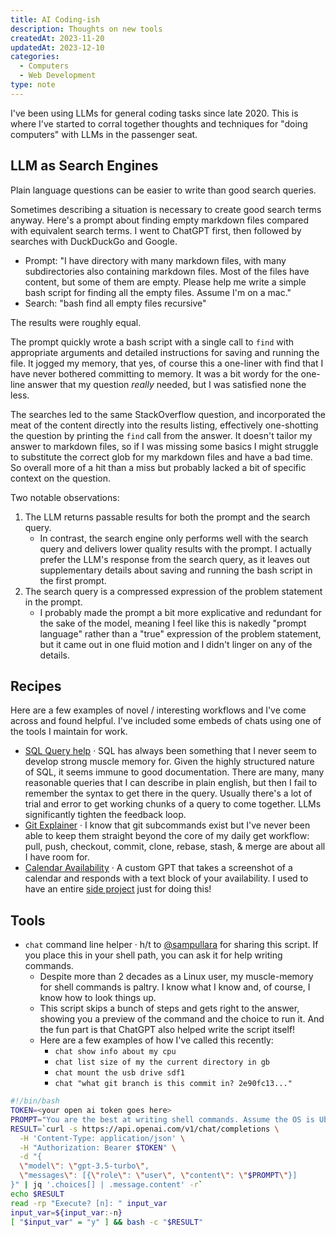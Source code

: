 ```yaml
---
title: AI Coding-ish
description: Thoughts on new tools
createdAt: 2023-11-20
updatedAt: 2023-12-10
categories:
  - Computers
  - Web Development
type: note
---
```

I've been using LLMs for general coding tasks since late 2020. This is where I've started to corral together thoughts and techniques for "doing computers" with LLMs in the passenger seat.

## LLM as Search Engines

Plain language questions can be easier to write than good search queries.

Sometimes describing a situation is necessary to create good search terms anyway. Here's a prompt about finding empty markdown files compared with equivalent search terms. I went to ChatGPT first, then followed by searches with DuckDuckGo and Google.

- Prompt: "I have directory with many markdown files, with many subdirectories also containing markdown files. Most of the files have content, but some of them are empty. Please help me write a simple bash script for finding all the empty files. Assume I'm on a mac."
- Search: "bash find all empty files recursive"

The results were roughly equal.

The prompt quickly wrote a bash script with a single call to `find` with appropriate arguments and detailed instructions for saving and running the file. It jogged my memory, that yes, of course this a one-liner with find that I have never bothered committing to memory. It was a bit wordy for the one-line answer that my question _really_ needed, but I was satisfied none the less.

The searches led to the same StackOverflow question, and incorporated the meat of the content directly into the results listing, effectively one-shotting the question by printing the `find` call from the answer. It doesn't tailor my answer to markdown files, so if I was missing some basics I might struggle to substitute the correct glob for my markdown files and have a bad time. So overall more of a hit than a miss but probably lacked a bit of specific context on the question.

Two notable observations:

1. The LLM returns passable results for both the prompt and the search query. 
	- In contrast, the search engine only performs well with the search query and delivers lower quality results with the prompt. I actually prefer the LLM's response from the search query, as it leaves out supplementary details about saving and running the bash script in the first prompt.
2. The search query is a compressed expression of the problem statement in the prompt.
	- I probably made the prompt a bit more explicative and redundant for the sake of the model, meaning I feel like this is nakedly "prompt language" rather than a "true" expression of the problem statement, but it came out in one fluid motion and I didn't linger on any of the details.

## Recipes

Here are a few examples of novel / interesting workflows and I've come across and found helpful. I've included some embeds of chats using one of the tools I maintain for work.

- [SQL Query help](https://chat.0x01.ai/share/WkIoArI) &middot; SQL has always been something that I never seem to develop strong muscle memory for. Given the highly structured nature of SQL, it seems immune to good documentation. There are many, many reasonable queries that I can describe in plain english, but then I fail to remember the syntax to get there in the query. Usually there's a lot of trial and error to get working chunks of a query to come together. LLMs significantly tighten the feedback loop.
- [Git Explainer](https://chat.0x01.ai/share/FEuWEKM) &middot; I know that git subcommands exist but I've never been able to keep them straight beyond the core of my daily get workflow: pull, push, checkout, commit, clone, rebase, stash, & merge are about all I have room for.
- [Calendar Availability](https://chat.openai.com/g/g-0yja9C7Ik-calendar-availability) &middot; A custom GPT that takes a screenshot of a calendar and responds with a text block of your availability. I used to have an entire [side project](https://github.com/wookiehangover/when.works) just for doing this!

## Tools

- `chat` command line helper &middot; h/t to [@sampullara](https://twitter.com/sampullara) for sharing this script. If you place this in your shell path, you can ask it for help writing commands.
  - Despite more than 2 decades as a Linux user, my muscle-memory for shell commands is paltry. I know what I know and, of course, I know how to look things up.
  - This script skips a bunch of steps and gets right to the answer, showing you a preview of the command and the choice to run it. And the fun part is that ChatGPT also helped write the script itself!
  - Here are a few examples of how I've called this recently:
    - `chat show info about my cpu` 
    - `chat list size of my the current directory in gb`
    - `chat mount the usb drive sdf1`
    - `chat "what git branch is this commit in? 2e90fc13..."`

```bash
#!/bin/bash
TOKEN=<your open ai token goes here>
PROMPT="You are the best at writing shell commands. Assume the OS is Ubuntu. I want you to respond with only the shell commands separated by semicolons and no commentary. Here is what I want to do: $@"
RESULT=`curl -s https://api.openai.com/v1/chat/completions \
  -H 'Content-Type: application/json' \
  -H "Authorization: Bearer $TOKEN" \
  -d "{
  \"model\": \"gpt-3.5-turbo\",
  \"messages\": [{\"role\": \"user\", \"content\": \"$PROMPT\"}]
}" | jq '.choices[] | .message.content' -r`
echo $RESULT
read -rp "Execute? [n]: " input_var
input_var=${input_var:-n}
[ "$input_var" = "y" ] && bash -c "$RESULT"
```